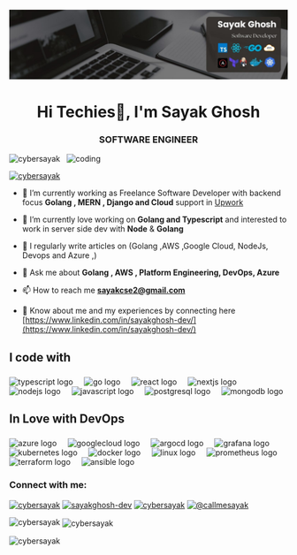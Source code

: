 ![logo](https://github.com/Cybersayak/Cybersayak/blob/main/Keep%20it%20simple2.jpg)
<h1 align="center">Hi Techies👋, I'm Sayak Ghosh </h1>
<h3 align="center"> SOFTWARE ENGINEER  </h3>

<img align ="right" alt="coding" width ="400" src="https://user-images.githubusercontent.com/55389276/140866485-8fb1c876-9a8f-4d6a-98dc-08c4981eaf70.gif">

<p align="left"> <img src="https://komarev.com/ghpvc/?username=cybersayak&label=Profile%20views&color=0e75b6&style=flat" alt="cybersayak" /> </p>

<p align="left"> <a href="https://twitter.com/cybersayak" target="blank"><img src="https://img.shields.io/twitter/follow/cybersayak?logo=twitter&style=for-the-badge" alt="cybersayak" /></a> </p>

- 🔭 I’m currently working as Freelance Software Developer with backend focus **Golang , MERN , Django and Cloud** support in  [Upwork](https://www.upwork.com/)

- 🌱 I’m currently love working on **Golang and Typescript** and interested to work in server side dev with **Node** & **Golang**

- 📝 I regularly write articles on (Golang ,AWS ,Google Cloud, NodeJs, Devops and Azure ,)

- 💬 Ask me about **Golang , AWS , Platform Engineering, DevOps, Azure**

- 📫 How to reach me **sayakcse2@gmail.com**

- 📄 Know about me and my experiences by connecting here [https://www.linkedin.com/in/sayakghosh-dev/](https://www.linkedin.com/in/sayakghosh-dev/)


<h2 align="left">I code with</h2>

###

<div align="left">
  <img src="https://cdn.jsdelivr.net/gh/devicons/devicon/icons/typescript/typescript-original.svg" height="40" alt="typescript logo"  />
  <img width="12" />
  <img src="https://cdn.jsdelivr.net/gh/devicons/devicon/icons/go/go-original.svg" height="40" alt="go logo"  />
  <img width="12" />
  <img src="https://cdn.jsdelivr.net/gh/devicons/devicon/icons/react/react-original.svg" height="40" alt="react logo"  />
  <img width="12" />
  <img src="https://cdn.jsdelivr.net/gh/devicons/devicon/icons/nextjs/nextjs-original.svg" height="40" alt="nextjs logo"  />
  <img width="12" />
  <img src="https://cdn.jsdelivr.net/gh/devicons/devicon/icons/nodejs/nodejs-original.svg" height="40" alt="nodejs logo"  />
  <img width="12" />
  <img src="https://cdn.jsdelivr.net/gh/devicons/devicon/icons/javascript/javascript-original.svg" height="40" alt="javascript logo"  />
  <img width="12" />
  <img src="https://cdn.jsdelivr.net/gh/devicons/devicon/icons/postgresql/postgresql-original.svg" height="40" alt="postgresql logo"  />
  <img width="12" />
  <img src="https://cdn.jsdelivr.net/gh/devicons/devicon/icons/mongodb/mongodb-original.svg" height="40" alt="mongodb logo"  />
</div>

###

<h2 align="left">In Love with DevOps</h2>

###

<div align="left">
  <img src="https://cdn.jsdelivr.net/gh/devicons/devicon/icons/azure/azure-original.svg" height="40" alt="azure logo"  />
  <img width="12" />
  <img src="https://cdn.jsdelivr.net/gh/devicons/devicon/icons/googlecloud/googlecloud-original.svg" height="40" alt="googlecloud logo"  />
  <img width="12" />
  <img src="https://cdn.jsdelivr.net/gh/devicons/devicon/icons/argocd/argocd-original.svg" height="40" alt="argocd logo"  />
  <img width="12" />
  <img src="https://cdn.jsdelivr.net/gh/devicons/devicon/icons/grafana/grafana-original.svg" height="40" alt="grafana logo"  />
  <img width="12" />
  <img src="https://cdn.jsdelivr.net/gh/devicons/devicon/icons/kubernetes/kubernetes-plain.svg" height="40" alt="kubernetes logo"  />
  <img width="12" />
  <img src="https://cdn.jsdelivr.net/gh/devicons/devicon/icons/docker/docker-original.svg" height="40" alt="docker logo"  />
  <img width="12" />
  <img src="https://cdn.jsdelivr.net/gh/devicons/devicon/icons/linux/linux-original.svg" height="40" alt="linux logo"  />
  <img width="12" />
  <img src="https://cdn.jsdelivr.net/gh/devicons/devicon/icons/prometheus/prometheus-original.svg" height="40" alt="prometheus logo"  />
  <img width="12" />
  <img src="https://cdn.jsdelivr.net/gh/devicons/devicon/icons/terraform/terraform-original.svg" height="40" alt="terraform logo"  />
  <img width="12" />
  <img src="https://cdn.jsdelivr.net/gh/devicons/devicon/icons/ansible/ansible-original.svg" height="40" alt="ansible logo"  />
</div>

###
<h3 align="left">Connect with me:</h3>
<p align="left">
<a href="https://twitter.com/cybersayak" target="blank"><img align="center" src="https://raw.githubusercontent.com/rahuldkjain/github-profile-readme-generator/master/src/images/icons/Social/twitter.svg" alt="cybersayak" height="30" width="40" /></a>
<a href="https://linkedin.com/in/cybersayak" target="blank"><img align="center" src="https://raw.githubusercontent.com/rahuldkjain/github-profile-readme-generator/master/src/images/icons/Social/linked-in-alt.svg" alt="sayakghosh-dev" height="30" width="40" /></a>
<a href="https://codesandbox.com/cybersayak" target="blank"><img align="center" src="https://raw.githubusercontent.com/rahuldkjain/github-profile-readme-generator/master/src/images/icons/Social/codesandbox.svg" alt="cybersayak" height="30" width="40" /></a>
<a href="https://instagram.com/@callmesayak" target="blank"><img align="center" src="https://raw.githubusercontent.com/rahuldkjain/github-profile-readme-generator/master/src/images/icons/Social/instagram.svg" alt="@callmesayak" height="30" width="40" /></a>
</p>



<p><img align="left" src="https://github-readme-stats.vercel.app/api/top-langs?username=cybersayak&show_icons=true&locale=en&layout=compact" alt="cybersayak" /></p>

<p>&nbsp;<img align="center" src="https://github-readme-stats.vercel.app/api?username=cybersayak&show_icons=true&locale=en" alt="cybersayak" /></p>

<p><img align="center" src="https://github-readme-streak-stats.herokuapp.com/?user=cybersayak&" alt="cybersayak" /></p>
